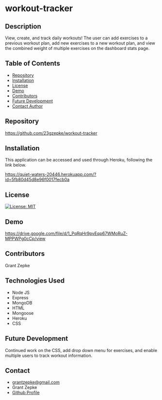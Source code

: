 # workout-tracker

## Description
View, create, and track daily workouts! The user can add exercises to a previous workout plan, add new exercises to a new workout plan, and view the combined weight of multiple exercises on the dashboard stats page.

## Table of Contents

  - [Repository](#Repository)
  - [Installation](#Installation)
  - [License](#License)
  - [Demo](#Demo)
  - [Contributors](#Contributors)
  - [Future Development](#Development)
  - [Contact Author](#Contact)

## Repository

https://github.com/23gzepke/workout-tracker

## Installation
This application can be accessed and used through Heroku, following the link below.

https://quiet-waters-20446.herokuapp.com/?id=5fb80d45d8e96f0017fecb0a

## License
[![License: MIT](https://img.shields.io/badge/License-MIT-yellow.svg)](https://opensource.org/licenses/MIT)

## Demo

https://drive.google.com/file/d/1_PqRqHr9pvEqp67WMoRuZ-MPPWPg0cCp/view

## Contributors

 Grant Zepke

## Technologies Used
* Node JS
* Express
* MongoDB
* HTML
* Mongoose
* Heroku
* CSS

## Future Development
Continued work on the CSS, add drop down menu for exercises, and enable multiple users to track workout information.  


## Contact

- <grantzepke@gmail.com>
- Grant Zepke
- [Github Profile](https://github.com/23gzepke)